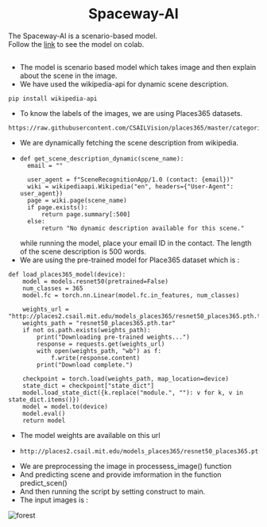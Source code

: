 # <div align="center">Spaceway-AI</div>
The Spaceway-AI is a scenario-based model.  
Follow the [link](https://colab.research.google.com/drive/1Azzdfx2dv7fd8yL_djiW1EV9wrxqumiw?usp=sharing) to see the model on colab.

## 
- The model is scenario based model which takes image and then explain about the scene in the image.
- We have used the wikipedia-api for dynamic scene description.
```
pip install wikipedia-api
```
- To know the labels of the images, we are using Places365 datasets.
```
https://raw.githubusercontent.com/CSAILVision/places365/master/categories_places365.txt
```
- We are dynamically fetching the scene description from wikipedia.
- ```
  def get_scene_description_dynamic(scene_name):
    email = ""

    user_agent = f"SceneRecognitionApp/1.0 (contact: {email})"
    wiki = wikipediaapi.Wikipedia("en", headers={"User-Agent": user_agent})
    page = wiki.page(scene_name)
    if page.exists():
        return page.summary[:500]
    else:
        return "No dynamic description available for this scene."
  ```
  while running the model, place your email ID in the contact. The length of the scene description is 500 words.
- We are using the pre-trained model for Place365 dataset which is :
```
def load_places365_model(device):
    model = models.resnet50(pretrained=False)
    num_classes = 365
    model.fc = torch.nn.Linear(model.fc.in_features, num_classes)

    weights_url = "http://places2.csail.mit.edu/models_places365/resnet50_places365.pth.tar"
    weights_path = "resnet50_places365.pth.tar"
    if not os.path.exists(weights_path):
        print("Downloading pre-trained weights...")
        response = requests.get(weights_url)
        with open(weights_path, "wb") as f:
            f.write(response.content)
        print("Download complete.")

    checkpoint = torch.load(weights_path, map_location=device)
    state_dict = checkpoint["state_dict"]
    model.load_state_dict({k.replace("module.", ""): v for k, v in state_dict.items()})
    model = model.to(device)
    model.eval()
    return model
```
- The model weights are available on this url
- ```
  http://places2.csail.mit.edu/models_places365/resnet50_places365.pth.tar
  ```
- We are preprocessing the image in processess_image() function
- And predicting scene and provide imformation in the function predict_scen()
- And then running the script by setting construct to main.
- The input images is :

![forest](https://github.com/user-attachments/assets/da10f8c1-f4da-44e4-b5c8-d522c39651ce)
